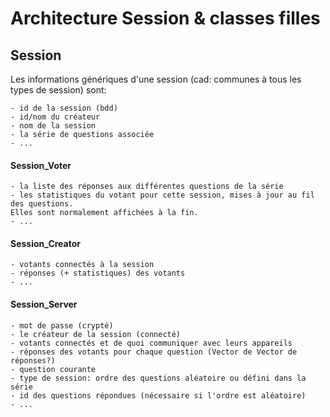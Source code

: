 # Architecture Session & classes filles

## Session

Les informations génériques d'une session (cad: communes à tous les types de session) sont:

```
- id de la session (bdd)
- id/nom du créateur
- nom de la session
- la série de questions associée
- ...
```

#### Session_Voter

```
- la liste des réponses aux différentes questions de la série
- les statistiques du votant pour cette session, mises à jour au fil des questions.
Elles sont normalement affichées à la fin.
- ...
```

#### Session_Creator

```
- votants connectés à la session
- réponses (+ statistiques) des votants
- ...
```

#### Session_Server

```
- mot de passe (crypté)
- le créateur de la session (connecté)
- votants connectés et de quoi communiquer avec leurs appareils
- réponses des votants pour chaque question (Vector de Vector de réponses?)
- question courante
- type de session: ordre des questions aléatoire ou défini dans la série
- id des questions répondues (nécessaire si l'ordre est aléatoire)
- ...
```

